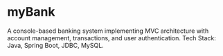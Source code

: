 # myBank
A console-based banking system implementing MVC architecture with account management, transactions, and user authentication. Tech Stack: Java, Spring Boot, JDBC, MySQL.
